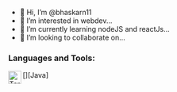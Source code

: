 - 👋 Hi, I’m @bhaskarn11
- 👀 I’m interested in webdev...
- 🌱 I’m currently learning nodeJS and reactJs...
- 💞️ I’m looking to collaborate on...

### Languages and Tools:
[<img align="left" alt="Terminal" width="26px" src="https://simpleicons.org/icons/java.svg" />][Java]

<!---
bhaskarn11/bhaskarn11 is a ✨ special ✨ repository because its `README.md` (this file) appears on your GitHub profile.
You can click the Preview link to take a look at your changes.
--->
